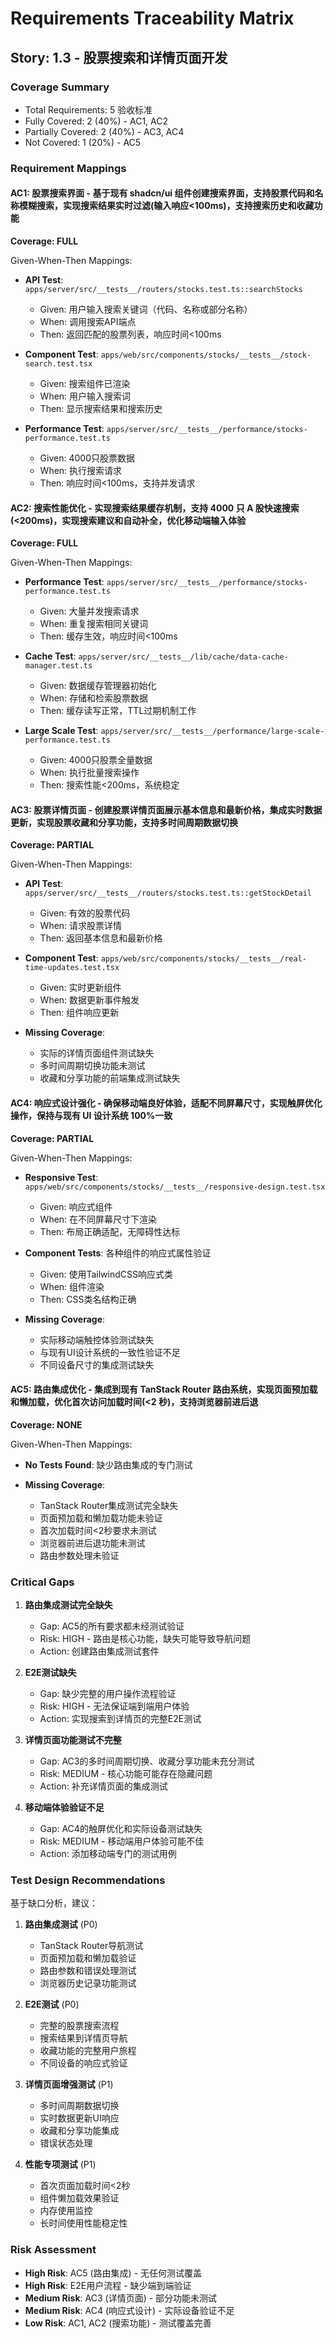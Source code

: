 # Requirements Traceability Matrix

## Story: 1.3 - 股票搜索和详情页面开发

### Coverage Summary

- Total Requirements: 5 验收标准
- Fully Covered: 2 (40%) - AC1, AC2
- Partially Covered: 2 (40%) - AC3, AC4
- Not Covered: 1 (20%) - AC5

### Requirement Mappings

#### AC1: 股票搜索界面 - 基于现有 shadcn/ui 组件创建搜索界面，支持股票代码和名称模糊搜索，实现搜索结果实时过滤(输入响应<100ms)，支持搜索历史和收藏功能

**Coverage: FULL**

Given-When-Then Mappings:

- **API Test**: `apps/server/src/__tests__/routers/stocks.test.ts::searchStocks`
  - Given: 用户输入搜索关键词（代码、名称或部分名称）
  - When: 调用搜索API端点
  - Then: 返回匹配的股票列表，响应时间<100ms

- **Component Test**: `apps/web/src/components/stocks/__tests__/stock-search.test.tsx`
  - Given: 搜索组件已渲染
  - When: 用户输入搜索词
  - Then: 显示搜索结果和搜索历史

- **Performance Test**: `apps/server/src/__tests__/performance/stocks-performance.test.ts`
  - Given: 4000只股票数据
  - When: 执行搜索请求
  - Then: 响应时间<100ms，支持并发请求

#### AC2: 搜索性能优化 - 实现搜索结果缓存机制，支持 4000 只 A 股快速搜索(<200ms)，实现搜索建议和自动补全，优化移动端输入体验

**Coverage: FULL**

Given-When-Then Mappings:

- **Performance Test**: `apps/server/src/__tests__/performance/stocks-performance.test.ts`
  - Given: 大量并发搜索请求
  - When: 重复搜索相同关键词
  - Then: 缓存生效，响应时间<100ms

- **Cache Test**: `apps/server/src/__tests__/lib/cache/data-cache-manager.test.ts`
  - Given: 数据缓存管理器初始化
  - When: 存储和检索股票数据
  - Then: 缓存读写正常，TTL过期机制工作

- **Large Scale Test**: `apps/server/src/__tests__/performance/large-scale-performance.test.ts`
  - Given: 4000只股票全量数据
  - When: 执行批量搜索操作
  - Then: 搜索性能<200ms，系统稳定

#### AC3: 股票详情页面 - 创建股票详情页面展示基本信息和最新价格，集成实时数据更新，实现股票收藏和分享功能，支持多时间周期数据切换

**Coverage: PARTIAL**

Given-When-Then Mappings:

- **API Test**: `apps/server/src/__tests__/routers/stocks.test.ts::getStockDetail`
  - Given: 有效的股票代码
  - When: 请求股票详情
  - Then: 返回基本信息和最新价格

- **Component Test**: `apps/web/src/components/stocks/__tests__/real-time-updates.test.tsx`
  - Given: 实时更新组件
  - When: 数据更新事件触发
  - Then: 组件响应更新

- **Missing Coverage**:
  - 实际的详情页面组件测试缺失
  - 多时间周期切换功能未测试
  - 收藏和分享功能的前端集成测试缺失

#### AC4: 响应式设计强化 - 确保移动端良好体验，适配不同屏幕尺寸，实现触屏优化操作，保持与现有 UI 设计系统 100%一致

**Coverage: PARTIAL**

Given-When-Then Mappings:

- **Responsive Test**: `apps/web/src/components/stocks/__tests__/responsive-design.test.tsx`
  - Given: 响应式组件
  - When: 在不同屏幕尺寸下渲染
  - Then: 布局正确适配，无障碍性达标

- **Component Tests**: 各种组件的响应式属性验证
  - Given: 使用TailwindCSS响应式类
  - When: 组件渲染
  - Then: CSS类名结构正确

- **Missing Coverage**:
  - 实际移动端触控体验测试缺失
  - 与现有UI设计系统的一致性验证不足
  - 不同设备尺寸的集成测试缺失

#### AC5: 路由集成优化 - 集成到现有 TanStack Router 路由系统，实现页面预加载和懒加载，优化首次访问加载时间(<2 秒)，支持浏览器前进后退

**Coverage: NONE**

Given-When-Then Mappings:

- **No Tests Found**: 缺少路由集成的专门测试

- **Missing Coverage**:
  - TanStack Router集成测试完全缺失
  - 页面预加载和懒加载功能未验证
  - 首次加载时间<2秒要求未测试
  - 浏览器前进后退功能未测试
  - 路由参数处理未验证

### Critical Gaps

1. **路由集成测试完全缺失**
   - Gap: AC5的所有要求都未经测试验证
   - Risk: HIGH - 路由是核心功能，缺失可能导致导航问题
   - Action: 创建路由集成测试套件

2. **E2E测试缺失**
   - Gap: 缺少完整的用户操作流程验证
   - Risk: HIGH - 无法保证端到端用户体验
   - Action: 实现搜索到详情页的完整E2E测试

3. **详情页面功能测试不完整**
   - Gap: AC3的多时间周期切换、收藏分享功能未充分测试
   - Risk: MEDIUM - 核心功能可能存在隐藏问题
   - Action: 补充详情页面的集成测试

4. **移动端体验验证不足**
   - Gap: AC4的触屏优化和实际设备测试缺失
   - Risk: MEDIUM - 移动端用户体验可能不佳
   - Action: 添加移动端专门的测试用例

### Test Design Recommendations

基于缺口分析，建议：

1. **路由集成测试** (P0)
   - TanStack Router导航测试
   - 页面预加载和懒加载验证
   - 路由参数和错误处理测试
   - 浏览器历史记录功能测试

2. **E2E测试** (P0)
   - 完整的股票搜索流程
   - 搜索结果到详情页导航
   - 收藏功能的完整用户旅程
   - 不同设备的响应式验证

3. **详情页面增强测试** (P1)
   - 多时间周期数据切换
   - 实时数据更新UI响应
   - 收藏和分享功能集成
   - 错误状态处理

4. **性能专项测试** (P1)
   - 首次页面加载时间<2秒
   - 组件懒加载效果验证
   - 内存使用监控
   - 长时间使用性能稳定性

### Risk Assessment

- **High Risk**: AC5 (路由集成) - 无任何测试覆盖
- **High Risk**: E2E用户流程 - 缺少端到端验证
- **Medium Risk**: AC3 (详情页面) - 部分功能未测试
- **Medium Risk**: AC4 (响应式设计) - 实际设备验证不足
- **Low Risk**: AC1, AC2 (搜索功能) - 测试覆盖完善